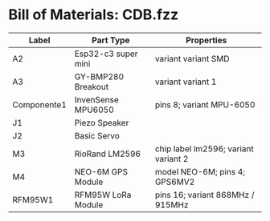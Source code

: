 # Bill of Materials: CDB.fzz

| Label         | Part Type              | Properties                                  |
|---------------|------------------------|---------------------------------------------|
| A2            |Esp32-c3 super mini     | variant variant SMD                         |
| A3            |GY-BMP280 Breakout      | variant variant 1                           |
| Componente1   |InvenSense MPU6050      | pins 8; variant MPU-6050                    |
| J1            |Piezo Speaker           |                                             |
| J2            |Basic Servo             |                                             |
| M3            |RioRand LM2596          | chip label lm2596; variant variant 2        |
| M4            |NEO-6M GPS Module       | model NEO-6M; pins 4; GPS6MV2               |
| RFM95W1       |RFM95W LoRa Module      | pins 16; variant 868MHz / 915MHz            |
